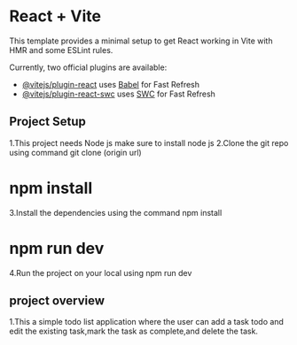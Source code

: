 # React + Vite

This template provides a minimal setup to get React working in Vite with HMR and some ESLint rules.

Currently, two official plugins are available:

- [@vitejs/plugin-react](https://github.com/vitejs/vite-plugin-react/blob/main/packages/plugin-react/README.md) uses [Babel](https://babeljs.io/) for Fast Refresh
- [@vitejs/plugin-react-swc](https://github.com/vitejs/vite-plugin-react-swc) uses [SWC](https://swc.rs/) for Fast Refresh


## Project Setup
1.This project needs Node js make sure to install node js
2.Clone the git repo using command git clone (origin url)
# npm install
3.Install the dependencies using the command npm install
# npm run dev 
4.Run the project on your local using npm run dev

## project overview
1.This a simple todo list application where the user can add a task todo and edit the existing task,mark the task as complete,and delete the task.

